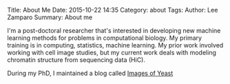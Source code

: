 Title: About Me
Date: 2015-10-22 14:35
Category: about
Tags: 
Author: Lee Zamparo
Summary: About me

I'm a post-doctoral researcher that's interested in developing new machine learning methods for problems in computational biology.
My primary training is in computing, statistics, machine learning.  My prior work involved working with cell image studies, but my current work deals with modeling chromatin structure from sequencing data (HiC).

During my PhD, I maintained a blog called [Images of Yeast](https://cerevisuals.wordpress.com/)
